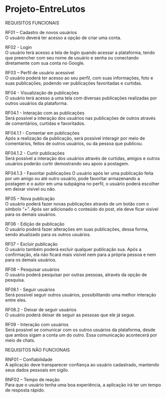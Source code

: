 # Projeto-EntreLutos

REQUISITOS FUNCIONAIS 

RF01 – Cadastro de novos usuários  
O usuário deverá ter acesso a opção de criar uma conta.  

RF02 - Login  
O usuário terá acesso a tela de login quando acessar a plataforma, tendo que preencher com seu nome de usuário e senha ou conectando diretamente com sua conta no Google.  

RF03 – Perfil de usuário acessível  
O usuário poderá ter acesso ao seu perfil, com suas informações, foto e suas publicações, podendo ver publicações favoritadas e curtidas.  

RF04 - Visualização de publicações  
O usuário terá acesso a uma tela com diversas publicações realizadas por outros usuários da plataforma.  

RF04.1 - Interação com as publicações  
Será possível a interação dos usuários nas publicações de outros através de 	comentários, curtidas e favoritados.     

RF04.1.1 - Comentar em publicações  
Após a realização da publicação, será possível interagir por meio de 	comentários, feitos de outros usuários, ou da pessoa que publicou.  

RF04.1.2 - Curtir publicações  
Será possível a interação dos usuários através de curtidas, amigos e 	outros usuários poderão curtir demostrando seu apoio a postagem. 

RF04.1.3 - Favoritar publicações 
O usuário após ler uma publicação feita por um amigo ou até outro 	usuário, pode favoritar armazenando a postagem e o autor em uma 	subpágina no perfil, o usuário poderá escolher em deixar visível ou 	não. 

RF05 – Nova publicação  
O usuário poderá fazer novas publicações através de um botão com o símbolo “+”. Após ser adicionado o conteúdo do post, ele deve ficar visível para os demais usuários.  

RF06 - Edição de publicação  
O usuário poderá fazer alterações em suas publicações, dessa forma, sendo atualizado para os outros usuários.  

RF07 – Excluir publicação  
O usuário também poderá excluir qualquer publicação sua. Após a confirmação, ela não ficará mais visível nem para a própria pessoa e nem para os demais usuários.  

RF08 – Pesquisar usuários  
O usuário poderá pesquisar por outras pessoas, através da opção de pesquisa.  

RF08.1 - Seguir usuários  
Será possível seguir outros usuários, possibilitando uma melhor interação 	entre eles.  

RF08.2 - Deixar de seguir usuários  
O usuário poderá deixar de seguir as pessoas que ele já segue.  

RF09 - Interação com usuários  
Será possível se comunicar com os outros usuários da plataforma, desde que ambos sigam a conta um do outro. Essa comunicação acontecerá por meio de chats.  


REQUISITOS NÃO FUNCIONAIS 

RNF01 – Confiabilidade  
A aplicação deve transparecer confiança ao usuário cadastrado, mantendo seus dados pessoais em sigilo. 

RNF02 – Tempo de reação  
Para que o usuário tenha uma boa experiência, a aplicação irá ter um tempo de resposta rápido. 
